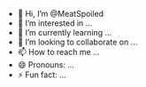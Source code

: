 - 👋 Hi, I’m @MeatSpoiled
- 👀 I’m interested in ...
- 🌱 I’m currently learning ...
- 💞️ I’m looking to collaborate on ...
- 📫 How to reach me ...
- 😄 Pronouns: ...
- ⚡ Fun fact: ...

<!---
MeatSpoiled/MeatSpoiled is a ✨ special ✨ repository because its `README.md` (this file) appears on your GitHub profile.
You can click the Preview link to take a look at your changes.
--->
